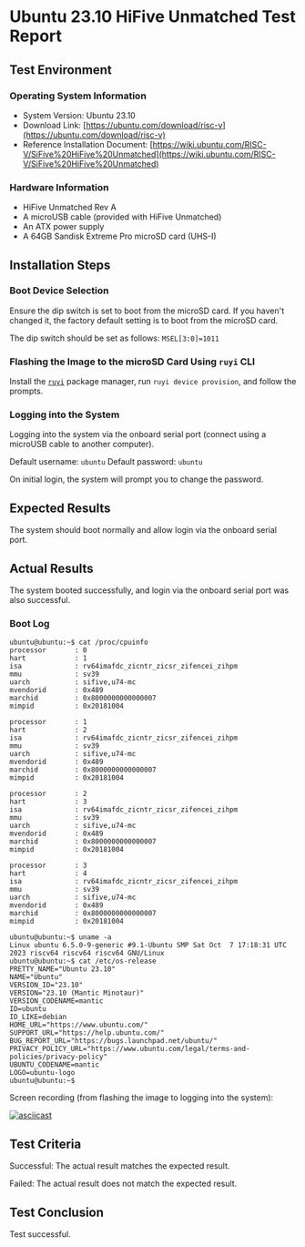 # Ubuntu 23.10 HiFive Unmatched Test Report

## Test Environment

### Operating System Information

- System Version: Ubuntu 23.10
- Download Link: [https://ubuntu.com/download/risc-v](https://ubuntu.com/download/risc-v)
- Reference Installation Document: [https://wiki.ubuntu.com/RISC-V/SiFive%20HiFive%20Unmatched](https://wiki.ubuntu.com/RISC-V/SiFive%20HiFive%20Unmatched)

### Hardware Information

- HiFive Unmatched Rev A
- A microUSB cable (provided with HiFive Unmatched)
- An ATX power supply
- A 64GB Sandisk Extreme Pro microSD card (UHS-I)

## Installation Steps

### Boot Device Selection

Ensure the dip switch is set to boot from the microSD card. If you haven't changed it, the factory default setting is to boot from the microSD card.

The dip switch should be set as follows: `MSEL[3:0]=1011`

### Flashing the Image to the microSD Card Using `ruyi` CLI

Install the [`ruyi`](https://github.com/ruyisdk/ruyi) package manager, run `ruyi device provision`, and follow the prompts.

### Logging into the System

Logging into the system via the onboard serial port (connect using a microUSB cable to another computer).

Default username: `ubuntu`
Default password: `ubuntu`

On initial login, the system will prompt you to change the password.

## Expected Results

The system should boot normally and allow login via the onboard serial port.

## Actual Results

The system booted successfully, and login via the onboard serial port was also successful.

### Boot Log

```log
ubuntu@ubuntu:~$ cat /proc/cpuinfo 
processor       : 0
hart            : 1
isa             : rv64imafdc_zicntr_zicsr_zifencei_zihpm
mmu             : sv39
uarch           : sifive,u74-mc
mvendorid       : 0x489
marchid         : 0x8000000000000007
mimpid          : 0x20181004

processor       : 1
hart            : 2
isa             : rv64imafdc_zicntr_zicsr_zifencei_zihpm
mmu             : sv39
uarch           : sifive,u74-mc
mvendorid       : 0x489
marchid         : 0x8000000000000007
mimpid          : 0x20181004

processor       : 2
hart            : 3
isa             : rv64imafdc_zicntr_zicsr_zifencei_zihpm
mmu             : sv39
uarch           : sifive,u74-mc
mvendorid       : 0x489
marchid         : 0x8000000000000007
mimpid          : 0x20181004

processor       : 3
hart            : 4
isa             : rv64imafdc_zicntr_zicsr_zifencei_zihpm
mmu             : sv39
uarch           : sifive,u74-mc
mvendorid       : 0x489
marchid         : 0x8000000000000007
mimpid          : 0x20181004

ubuntu@ubuntu:~$ uname -a
Linux ubuntu 6.5.0-9-generic #9.1-Ubuntu SMP Sat Oct  7 17:18:31 UTC 2023 riscv64 riscv64 riscv64 GNU/Linux
ubuntu@ubuntu:~$ cat /etc/os-release 
PRETTY_NAME="Ubuntu 23.10"
NAME="Ubuntu"
VERSION_ID="23.10"
VERSION="23.10 (Mantic Minotaur)"
VERSION_CODENAME=mantic
ID=ubuntu
ID_LIKE=debian
HOME_URL="https://www.ubuntu.com/"
SUPPORT_URL="https://help.ubuntu.com/"
BUG_REPORT_URL="https://bugs.launchpad.net/ubuntu/"
PRIVACY_POLICY_URL="https://www.ubuntu.com/legal/terms-and-policies/privacy-policy"
UBUNTU_CODENAME=mantic
LOGO=ubuntu-logo
ubuntu@ubuntu:~$
```

Screen recording (from flashing the image to logging into the system):

[![asciicast](https://asciinema.org/a/Rh773h5eOalKZlzjQRFrQDnjY.svg)](https://asciinema.org/a/Rh773h5eOalKZlzjQRFrQDnjY)

## Test Criteria

Successful: The actual result matches the expected result.

Failed: The actual result does not match the expected result.

## Test Conclusion

Test successful.
